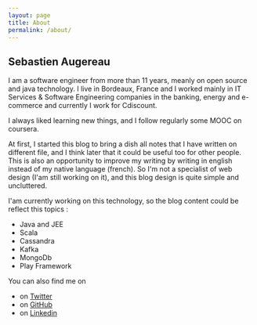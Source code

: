 ```yaml
---
layout: page
title: About
permalink: /about/
---
```


## Sebastien Augereau


I am a software engineer from more than 11 years, meanly on open source and java technology.
I live in Bordeaux, France and I worked mainly in IT Services & Software Engineering companies in the banking, energy and e-commerce and currently I work for Cdiscount.

I always liked learning new things, and I follow regularly some MOOC on coursera.

At first, I started this blog to bring a dish all notes that I have written on different file, and I think later that it could be useful too for other people.
This is also an opportunity to improve my writing by writing in english instead of my native language (french).
So I'm not a specialist of web design (I'am still working on it), and this blog design is quite simple and uncluttered.

I'am currently working on this technology, so the blog content could be reflect this topics :

- Java and JEE
- Scala
- Cassandra
- Kafka
- MongoDb
- Play Framework

You can also find me on

- on [Twitter](http://twitter.com/saugereau33)
- on [GitHub](http://github.com/saugereau)
- on [Linkedin](http://fr.linkedin.com/pub/sebastien-augereau/46/ba5/98a)
